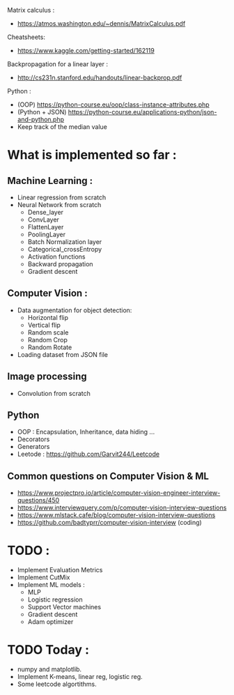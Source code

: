 Matrix calculus : 
  - https://atmos.washington.edu/~dennis/MatrixCalculus.pdf
  
Cheatsheets:
  - https://www.kaggle.com/getting-started/162119
 
Backpropagation for a linear layer :
  - http://cs231n.stanford.edu/handouts/linear-backprop.pdf

Python :
  - (OOP) https://python-course.eu/oop/class-instance-attributes.php
  - (Python + JSON) https://python-course.eu/applications-python/json-and-python.php
  - Keep track of the median value

# What is implemented so far :
  ## Machine Learning :
  - Linear regression from scratch
  - Neural Network from scratch
    - Dense_layer
    - ConvLayer
    - FlattenLayer
    - PoolingLayer
    - Batch Normalization layer
    - Categorical_crossEntropy
    - Activation functions
    - Backward propagation
    - Gradient descent
    
  ## Computer Vision :
  - Data augmentation for object detection:
    - Horizontal flip
    - Vertical flip
    - Random scale
    - Random Crop
    - Random Rotate
  - Loading dataset from JSON file
  ## Image processing
  - Convolution from scratch
  
  ## Python
  - OOP : Encapsulation, Inheritance, data hiding ...
  - Decorators 
  - Generators
  - Leetode : https://github.com/Garvit244/Leetcode
  
  ## Common questions on Computer Vision & ML
  - https://www.projectpro.io/article/computer-vision-engineer-interview-questions/450
  - https://www.interviewquery.com/p/computer-vision-interview-questions
  - https://www.mlstack.cafe/blog/computer-vision-interview-questions
  - https://github.com/badtyprr/computer-vision-interview  (coding)
  
# TODO :
  - Implement Evaluation Metrics
  - Implement CutMix
  - Implement ML models :
    - MLP
    - Logistic regression
    - Support Vector machines
    - Gradient descent
    - Adam optimizer
  
 
 # TODO Today :
  - numpy and matplotlib.
  - Implement K-means, linear reg, logistic reg.
  - Some leetcode algortithms.

